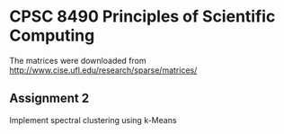 # CPSC 8490 Principles of Scientific Computing

The matrices were downloaded from http://www.cise.ufl.edu/research/sparse/matrices/

## Assignment 2

Implement spectral clustering using k-Means

